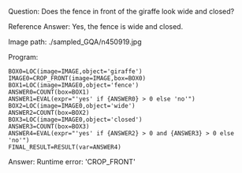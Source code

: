 Question: Does the fence in front of the giraffe look wide and closed?

Reference Answer: Yes, the fence is wide and closed.

Image path: ./sampled_GQA/n450919.jpg

Program:

```
BOX0=LOC(image=IMAGE,object='giraffe')
IMAGE0=CROP_FRONT(image=IMAGE,box=BOX0)
BOX1=LOC(image=IMAGE0,object='fence')
ANSWER0=COUNT(box=BOX1)
ANSWER1=EVAL(expr="'yes' if {ANSWER0} > 0 else 'no'")
BOX2=LOC(image=IMAGE0,object='wide')
ANSWER2=COUNT(box=BOX2)
BOX3=LOC(image=IMAGE0,object='closed')
ANSWER3=COUNT(box=BOX3)
ANSWER4=EVAL(expr="'yes' if {ANSWER2} > 0 and {ANSWER3} > 0 else 'no'")
FINAL_RESULT=RESULT(var=ANSWER4)
```
Answer: Runtime error: 'CROP_FRONT'

